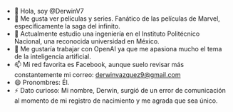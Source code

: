 - 👋 Hola, soy @DerwinV7
- 👀 Me gusta ver películas y series. Fanático de las películas de Marvel, específicamente la saga del infinito.
- 🌱 Actualmente estudio una ingeniería en el Instituto Politécnico Nacional, una reconocida universidad en México.
- 💞️ Me gustaría trabajar con OpenAI ya que me apasiona mucho el tema de la inteligencia artificial.
- 📫 Mi red favorita es Facebook, aunque suelo revisar más constantemente mi correo: derwinvazquez9@gmail.com
- 😄 Pronombres: Él.
- ⚡ Dato curioso: Mi nombre, Derwin, surgió de un error de comunicación al momento de mi registro de nacimiento y me agrada que sea único.

<!---
DerwinV7/DerwinV7 is a ✨ special ✨ repository because its `README.md` (this file) appears on your GitHub profile.
You can click the Preview link to take a look at your changes.
--->
